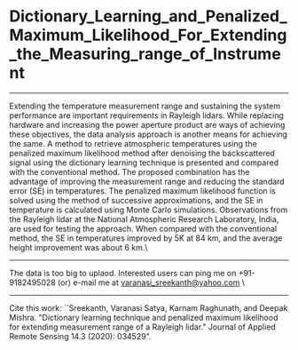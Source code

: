 # Dictionary_Learning_and_Penalized_Maximum_Likelihood_For_Extending_the_Measuring_range_of_Instrument
--------------------------------------------------------------------------------------------------------
Extending the temperature measurement range and sustaining the system performance
are important requirements in Rayleigh lidars. While replacing hardware and increasing
the power aperture product are ways of achieving these objectives, the data analysis approach
is another means for achieving the same. A method to retrieve atmospheric temperatures using
the penalized maximum likelihood method after denoising the backscattered signal using the
dictionary learning technique is presented and compared with the conventional method. The
proposed combination has the advantage of improving the measurement range and reducing
the standard error (SE) in temperatures. The penalized maximum likelihood function is solved
using the method of successive approximations, and the SE in temperature is calculated using
Monte Carlo simulations. Observations from the Rayleigh lidar at the National Atmospheric
Research Laboratory, India, are used for testing the approach. When compared with the conventional
method, the SE in temperatures improved by 5K at 84 km, and the average height improvement
was about 6 km.\\

----------------------------------------------------------------------------------------------
The data is too big to uplaod. Interested users can ping me on +91-9182495028 (or) e-mail me at varanasi_sreekanth@yahoo.com \\

-----------------------------------------------------------------------------------------------
Cite this work: ``Sreekanth, Varanasi Satya, Karnam Raghunath, and Deepak Mishra. "Dictionary learning technique and penalized maximum likelihood for extending measurement range of a Rayleigh lidar." Journal of Applied Remote Sensing 14.3 (2020): 034529".

